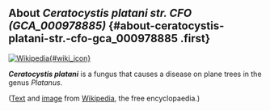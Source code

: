 About *Ceratocystis platani str. CFO (GCA\_000978885)* {#about-ceratocystis-platani-str.-cfo-gca_000978885 .first}
------------------------------------------------------

[![Wikipedia](/img/wikipedia_logo_v2_en.png){#wiki_icon}](http://en.wikipedia.org/wiki/Ceratocystis_platani)

***Ceratocystis platani*** is a fungus that causes a disease on plane
trees in the genus *Platanus*.

([Text](http://en.wikipedia.org/wiki/Ceratocystis_platani) and
[image](https://commons.wikimedia.org/wiki/File:Chancre_du_platane.jpg)
from [Wikipedia](http://en.wikipedia.org/), the free encyclopaedia.)
